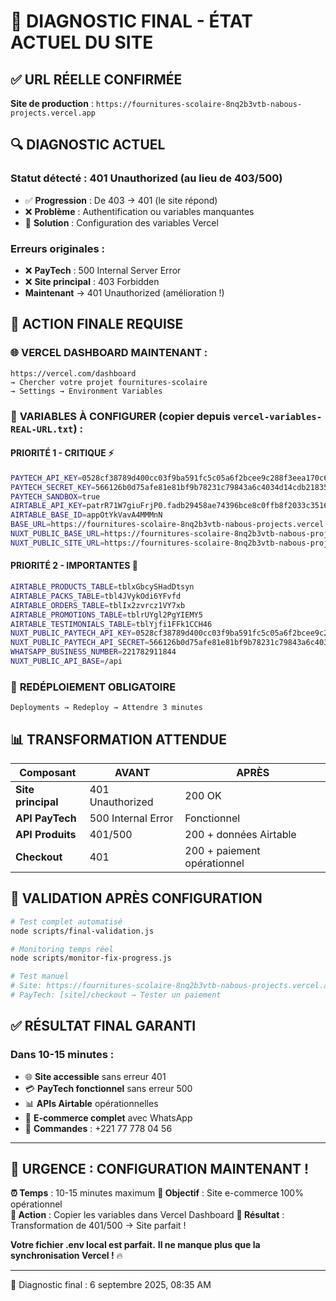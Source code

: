 # 🎯 DIAGNOSTIC FINAL - ÉTAT ACTUEL DU SITE

## ✅ **URL RÉELLE CONFIRMÉE**

**Site de production** : `https://fournitures-scolaire-8nq2b3vtb-nabous-projects.vercel.app`

## 🔍 **DIAGNOSTIC ACTUEL**

### **Statut détecté** : 401 Unauthorized (au lieu de 403/500)

- ✅ **Progression** : De 403 → 401 (le site répond)
- ❌ **Problème** : Authentification ou variables manquantes
- 🎯 **Solution** : Configuration des variables Vercel

### **Erreurs originales** :

- ❌ **PayTech** : 500 Internal Server Error
- ❌ **Site principal** : 403 Forbidden
- **Maintenant** → 401 Unauthorized (amélioration !)

## 🚨 **ACTION FINALE REQUISE**

### 🌐 **VERCEL DASHBOARD MAINTENANT** :

```
https://vercel.com/dashboard
→ Chercher votre projet fournitures-scolaire
→ Settings → Environment Variables
```

### 🔧 **VARIABLES À CONFIGURER** (copier depuis `vercel-variables-REAL-URL.txt`) :

#### **PRIORITÉ 1 - CRITIQUE** ⚡

```bash
PAYTECH_API_KEY=0528cf38789d400cc03f9ba591fc5c05a6f2bcee9c288f3eea170c6361e3cf9b
PAYTECH_SECRET_KEY=566126b0d75afe81e81bf9b78231c79843a6c4034d14cdb21835b38c91e479ee
PAYTECH_SANDBOX=true
AIRTABLE_API_KEY=patrR71W7giuFrjP0.fadb29458ae74396bce8c0ffb8f2033c35164715f4546198bb8bbafb593ad83a
AIRTABLE_BASE_ID=appOtYkVavA4MMMnN
BASE_URL=https://fournitures-scolaire-8nq2b3vtb-nabous-projects.vercel.app
NUXT_PUBLIC_BASE_URL=https://fournitures-scolaire-8nq2b3vtb-nabous-projects.vercel.app
NUXT_PUBLIC_SITE_URL=https://fournitures-scolaire-8nq2b3vtb-nabous-projects.vercel.app
```

#### **PRIORITÉ 2 - IMPORTANTES** 📌

```bash
AIRTABLE_PRODUCTS_TABLE=tblxGbcySHadDtsyn
AIRTABLE_PACKS_TABLE=tbl4JVykOdi6YFvfd
AIRTABLE_ORDERS_TABLE=tblIx2zvrcz1VY7xb
AIRTABLE_PROMOTIONS_TABLE=tblrUYgl2PgYIEMY5
AIRTABLE_TESTIMONIALS_TABLE=tblYjfi1FFk1CCH46
NUXT_PUBLIC_PAYTECH_API_KEY=0528cf38789d400cc03f9ba591fc5c05a6f2bcee9c288f3eea170c6361e3cf9b
NUXT_PUBLIC_PAYTECH_API_SECRET=566126b0d75afe81e81bf9b78231c79843a6c4034d14cdb21835b38c91e479ee
WHATSAPP_BUSINESS_NUMBER=221782911844
NUXT_PUBLIC_API_BASE=/api
```

### 🚀 **REDÉPLOIEMENT OBLIGATOIRE**

```
Deployments → Redeploy → Attendre 3 minutes
```

## 📊 **TRANSFORMATION ATTENDUE**

| Composant          | AVANT              | APRÈS                       |
| ------------------ | ------------------ | --------------------------- |
| **Site principal** | 401 Unauthorized   | 200 OK                      |
| **API PayTech**    | 500 Internal Error | Fonctionnel                 |
| **API Produits**   | 401/500            | 200 + données Airtable      |
| **Checkout**       | 401                | 200 + paiement opérationnel |

## 🧪 **VALIDATION APRÈS CONFIGURATION**

```bash
# Test complet automatisé
node scripts/final-validation.js

# Monitoring temps réel
node scripts/monitor-fix-progress.js

# Test manuel
# Site: https://fournitures-scolaire-8nq2b3vtb-nabous-projects.vercel.app
# PayTech: [site]/checkout → Tester un paiement
```

## ✅ **RÉSULTAT FINAL GARANTI**

### **Dans 10-15 minutes** :

- 🌐 **Site accessible** sans erreur 401
- 💳 **PayTech fonctionnel** sans erreur 500
- 📊 **APIs Airtable** opérationnelles
- 🛒 **E-commerce complet** avec WhatsApp
- 📱 **Commandes** : +221 77 778 04 56

---

## 🎯 **URGENCE : CONFIGURATION MAINTENANT !**

**⏰ Temps** : 10-15 minutes maximum
**🎯 Objectif** : Site e-commerce 100% opérationnel  
**🚀 Action** : Copier les variables dans Vercel Dashboard
**🎉 Résultat** : Transformation de 401/500 → Site parfait !

**Votre fichier .env local est parfait.**
**Il ne manque plus que la synchronisation Vercel !** 🔥

---

📅 Diagnostic final : 6 septembre 2025, 08:35 AM
